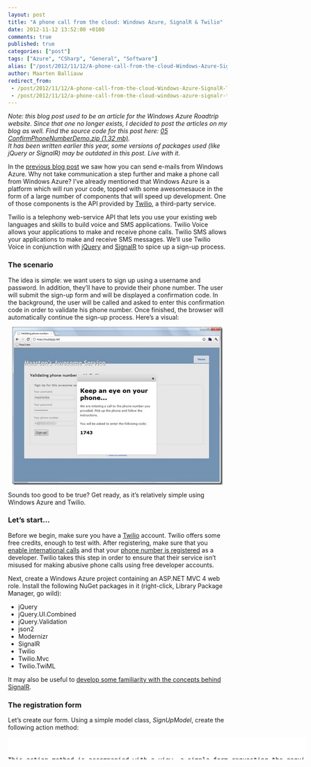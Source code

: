 ```yaml
---
layout: post
title: "A phone call from the cloud: Windows Azure, SignalR & Twilio"
date: 2012-11-12 13:52:00 +0100
comments: true
published: true
categories: ["post"]
tags: ["Azure", "CSharp", "General", "Software"]
alias: ["/post/2012/11/12/A-phone-call-from-the-cloud-Windows-Azure-SignalR-Twilio.aspx", "/post/2012/11/12/a-phone-call-from-the-cloud-windows-azure-signalr-twilio.aspx"]
author: Maarten Balliauw
redirect_from:
 - /post/2012/11/12/A-phone-call-from-the-cloud-Windows-Azure-SignalR-Twilio.aspx
 - /post/2012/11/12/a-phone-call-from-the-cloud-windows-azure-signalr-twilio.aspx
---
```

<p><i>Note: this blog post used to be an article for the Windows Azure Roadtrip website. Since that one no longer exists, I decided to post the articles on my blog as well. Find the source code for this post here: <a href="/files/2012/11/05+ConfirmPhoneNumberDemo.zip">05 ConfirmPhoneNumberDemo.zip (1.32 mb)</a>.     <br />It has been written earlier this year, some versions of packages used (like jQuery or SignalR) may be outdated in this post. Live with it.</i></p>  <p>In the <a href="/post/2012/11/12/Sending-e-mail-from-Windows-Azure.aspx">previous blog post</a> we saw how you can send e-mails from Windows Azure. Why not take communication a step further and make a phone call from Windows Azure? I’ve already mentioned that Windows Azure is a platform which will run your code, topped with some awesomesauce in the form of a large number of components that will speed up development. One of those components is the API provided by <a href="http://ahoy.twilio.com/azure">Twilio</a>, a third-party service.</p>  <p>Twilio is a telephony web-service API that lets you use your existing web languages and skills to build voice and SMS applications. Twilio Voice allows your applications to make and receive phone calls. Twilio SMS allows your applications to make and receive SMS messages. We’ll use Twilio Voice in conjunction with <a href="http://www.jquery.com">jQuery</a> and <a href="http://www.github.com/signalr/signalr">SignalR</a> to spice up a sign-up process.</p>  <h3>The scenario</h3>  <p>The idea is simple: we want users to sign up using a username and password. In addition, they’ll have to provide their phone number. The user will submit the sign-up form and will be displayed a confirmation code. In the background, the user will be called and asked to enter this confirmation code in order to validate his phone number. Once finished, the browser will automatically continue the sign-up process. Here’s a visual:</p>  <p><a href="/images/clip_image002_2.jpg"><img title="clip_image002" style="border-top: 0px; border-right: 0px; background-image: none; border-bottom: 0px; float: none; padding-top: 0px; padding-left: 0px; margin-left: auto; border-left: 0px; display: block; padding-right: 0px; margin-right: auto" border="0" alt="clip_image002" src="/images/clip_image002_thumb_1.jpg" width="484" height="363" /></a></p>  <p>Sounds too good to be true? Get ready, as it’s relatively simple using Windows Azure and Twilio.</p>  <h3>Let’s start…</h3>  <p>Before we begin, make sure you have a <a href="http://ahoy.twilio.com/azure">Twilio</a> account. Twilio offers some free credits, enough to test with. After registering, make sure that you <a href="https://www.twilio.com/user/account/international">enable international calls</a> and that your <a href="https://www.twilio.com/user/account/phone-numbers/verified">phone number is registered</a> as a developer. Twilio takes this step in order to ensure that their service isn’t misused for making abusive phone calls using free developer accounts.</p>  <p>Next, create a Windows Azure project containing an ASP.NET MVC 4 web role. Install the following NuGet packages in it (right-click, Library Package Manager, go wild):</p>  <ul>   <li>jQuery</li>    <li>jQuery.UI.Combined</li>    <li>jQuery.Validation</li>    <li>json2</li>    <li>Modernizr</li>    <li>SignalR</li>    <li>Twilio</li>    <li>Twilio.Mvc</li>    <li>Twilio.TwiML</li> </ul>  <p>It may also be useful to <a href="http://channel9.msdn.com/Events/TechDays/TechDays-2012-Belgium/246">develop some familiarity with the concepts behind SignalR</a>.</p>  <h3>The registration form</h3>  <p>Let’s create our form. Using a simple model class, <i>SignUpModel</i>, create the following action method:</p>  <div id="scid:9D7513F9-C04C-4721-824A-2B34F0212519:2ed01294-a973-416e-86b4-c2aca7913461" class="wlWriterEditableSmartContent" style="float: none; padding-bottom: 0px; padding-top: 0px; padding-left: 0px; margin: 0px; display: inline; padding-right: 0px"><pre style=" width: 684px; height: 51px;background-color:White;overflow: auto;"><div><!--

Code highlighting produced by Actipro CodeHighlighter (freeware)
http://www.CodeHighlighter.com/

--><span style="color: #0000FF;">public</span><span style="color: #000000;"> ActionResult Index()
{
    </span><span style="color: #0000FF;">return</span><span style="color: #000000;"> View(</span><span style="color: #0000FF;">new</span><span style="color: #000000;"> SignUpModel());
}
</span></div></pre><!-- Code inserted with Steve Dunn's Windows Live Writer Code Formatter Plugin.  http://dunnhq.com --></div>

<p>This action method is accompanied with a view, a simple form requesting the required information from our user:</p>

<div id="scid:9D7513F9-C04C-4721-824A-2B34F0212519:d25a7f4a-f21e-4d16-8627-16bc8b7be27d" class="wlWriterEditableSmartContent" style="float: none; padding-bottom: 0px; padding-top: 0px; padding-left: 0px; margin: 0px; display: inline; padding-right: 0px"><pre style=" width: 684px; height: 301px;background-color:White;overflow: auto;"><div><!--

Code highlighting produced by Actipro CodeHighlighter (freeware)
http://www.CodeHighlighter.com/

--><span style="color: #000000;">@using (Html.BeginForm(</span><span style="color: #800000;">&quot;</span><span style="color: #800000;">SignUp</span><span style="color: #800000;">&quot;</span><span style="color: #000000;">, </span><span style="color: #800000;">&quot;</span><span style="color: #800000;">Home</span><span style="color: #800000;">&quot;</span><span style="color: #000000;">, FormMethod.Post)) {
    @Html.ValidationSummary(</span><span style="color: #0000FF;">true</span><span style="color: #000000;">)
 
    </span><span style="color: #000000;">&lt;</span><span style="color: #000000;">fieldset</span><span style="color: #000000;">&gt;</span><span style="color: #000000;">
        </span><span style="color: #000000;">&lt;</span><span style="color: #000000;">legend</span><span style="color: #000000;">&gt;</span><span style="color: #000000;">Sign Up </span><span style="color: #0000FF;">for</span><span style="color: #000000;"> </span><span style="color: #0000FF;">this</span><span style="color: #000000;"> awesome service</span><span style="color: #000000;">&lt;/</span><span style="color: #000000;">legend</span><span style="color: #000000;">&gt;</span><span style="color: #000000;">
 
         @</span><span style="color: #000000;">*</span><span style="color: #000000;"> etc etc etc </span><span style="color: #000000;">*</span><span style="color: #000000;">@
 
        </span><span style="color: #000000;">&lt;</span><span style="color: #000000;">div </span><span style="color: #0000FF;">class</span><span style="color: #000000;">=</span><span style="color: #800000;">&quot;</span><span style="color: #800000;">editor-label</span><span style="color: #800000;">&quot;</span><span style="color: #000000;">&gt;</span><span style="color: #000000;">
            @Html.LabelFor(model </span><span style="color: #000000;">=&gt;</span><span style="color: #000000;"> model.Phone)
        </span><span style="color: #000000;">&lt;/</span><span style="color: #000000;">div</span><span style="color: #000000;">&gt;</span><span style="color: #000000;">
        </span><span style="color: #000000;">&lt;</span><span style="color: #000000;">div </span><span style="color: #0000FF;">class</span><span style="color: #000000;">=</span><span style="color: #800000;">&quot;</span><span style="color: #800000;">editor-field</span><span style="color: #800000;">&quot;</span><span style="color: #000000;">&gt;</span><span style="color: #000000;">
            @Html.EditorFor(model </span><span style="color: #000000;">=&gt;</span><span style="color: #000000;"> model.Phone)
            @Html.ValidationMessageFor(model </span><span style="color: #000000;">=&gt;</span><span style="color: #000000;"> model.Phone)
        </span><span style="color: #000000;">&lt;/</span><span style="color: #000000;">div</span><span style="color: #000000;">&gt;</span><span style="color: #000000;">
 
        </span><span style="color: #000000;">&lt;</span><span style="color: #000000;">p</span><span style="color: #000000;">&gt;</span><span style="color: #000000;">
            </span><span style="color: #000000;">&lt;</span><span style="color: #000000;">input type</span><span style="color: #000000;">=</span><span style="color: #800000;">&quot;</span><span style="color: #800000;">submit</span><span style="color: #800000;">&quot;</span><span style="color: #000000;"> value</span><span style="color: #000000;">=</span><span style="color: #800000;">&quot;</span><span style="color: #800000;">Sign up!</span><span style="color: #800000;">&quot;</span><span style="color: #000000;"> </span><span style="color: #000000;">/&gt;</span><span style="color: #000000;">
        </span><span style="color: #000000;">&lt;/</span><span style="color: #000000;">p</span><span style="color: #000000;">&gt;</span><span style="color: #000000;">
    </span><span style="color: #000000;">&lt;/</span><span style="color: #000000;">fieldset</span><span style="color: #000000;">&gt;</span><span style="color: #000000;">
}</span></div></pre><!-- Code inserted with Steve Dunn's Windows Live Writer Code Formatter Plugin.  http://dunnhq.com --></div>

<p>We’ll spice up this form with a dialog first. Using jQuery UI, we can create a simple &lt;div&gt; element which will serve as the dialog’s content. Note the <i>ui-helper-hidden</i> class which is used to make it invisible to view.</p>

<div id="scid:9D7513F9-C04C-4721-824A-2B34F0212519:8db07a2c-a79a-4e4a-8270-fdc7d5c9b197" class="wlWriterEditableSmartContent" style="float: none; padding-bottom: 0px; padding-top: 0px; padding-left: 0px; margin: 0px; display: inline; padding-right: 0px"><pre style=" width: 684px; height: 89px;background-color:White;overflow: auto;"><div><!--

Code highlighting produced by Actipro CodeHighlighter (freeware)
http://www.CodeHighlighter.com/

--><span style="color: #000000;">&lt;</span><span style="color: #000000;">div id</span><span style="color: #000000;">=</span><span style="color: #800000;">&quot;</span><span style="color: #800000;">phoneDialog</span><span style="color: #800000;">&quot;</span><span style="color: #000000;"> </span><span style="color: #0000FF;">class</span><span style="color: #000000;">=</span><span style="color: #800000;">&quot;</span><span style="color: #800000;">ui-helper-hidden</span><span style="color: #800000;">&quot;</span><span style="color: #000000;">&gt;</span><span style="color: #000000;">
    </span><span style="color: #000000;">&lt;</span><span style="color: #000000;">h1</span><span style="color: #000000;">&gt;</span><span style="color: #000000;">Keep an eye on your phone...</span><span style="color: #000000;">&lt;/</span><span style="color: #000000;">h1</span><span style="color: #000000;">&gt;</span><span style="color: #000000;">
    </span><span style="color: #000000;">&lt;</span><span style="color: #000000;">p</span><span style="color: #000000;">&gt;</span><span style="color: #000000;">Pick up the phone and follow the instructions.</span><span style="color: #000000;">&lt;/</span><span style="color: #000000;">p</span><span style="color: #000000;">&gt;</span><span style="color: #000000;">
    </span><span style="color: #000000;">&lt;</span><span style="color: #000000;">p</span><span style="color: #000000;">&gt;</span><span style="color: #000000;">You will be asked to enter the following code:</span><span style="color: #000000;">&lt;/</span><span style="color: #000000;">p</span><span style="color: #000000;">&gt;</span><span style="color: #000000;">
    </span><span style="color: #000000;">&lt;</span><span style="color: #000000;">h2</span><span style="color: #000000;">&gt;</span><span style="color: #800080;">1743</span><span style="color: #000000;">&lt;/</span><span style="color: #000000;">h2</span><span style="color: #000000;">&gt;</span><span style="color: #000000;">
</span><span style="color: #000000;">&lt;/</span><span style="color: #000000;">div</span><span style="color: #000000;">&gt;</span><span style="color: #000000;">
</span></div></pre><!-- Code inserted with Steve Dunn's Windows Live Writer Code Formatter Plugin.  http://dunnhq.com --></div>

<p>This is a simple dialog in which we’ll show a hardcoded confirmation code which the user will have to provide when called using Twilio.</p>

<p>Next, let’s code our JavaScript logic which will spice up this form. First, add the required JavaScript libraries for SignalR (more on that later):</p>

<div id="scid:9D7513F9-C04C-4721-824A-2B34F0212519:84741e61-65d7-4e45-b51e-aa885c028ac7" class="wlWriterEditableSmartContent" style="float: none; padding-bottom: 0px; padding-top: 0px; padding-left: 0px; margin: 0px; display: inline; padding-right: 0px"><pre style=" width: 684px; height: 68px;background-color:White;overflow: auto;"><div><!--

Code highlighting produced by Actipro CodeHighlighter (freeware)
http://www.CodeHighlighter.com/

--><span style="color: #000000;">&lt;</span><span style="color: #000000;">script src</span><span style="color: #000000;">=</span><span style="color: #800000;">&quot;</span><span style="color: #800000;">@Url.Content(</span><span style="color: #800000;">&quot;</span><span style="color: #000000;">~/</span><span style="color: #000000;">Scripts</span><span style="color: #000000;">/</span><span style="color: #000000;">jquery.signalR</span><span style="color: #000000;">-</span><span style="color: #800080;">0.5</span><span style="color: #000000;">.</span><span style="color: #800080;">0</span><span style="color: #000000;">.min.js</span><span style="color: #800000;">&quot;</span><span style="color: #800000;">)</span><span style="color: #800000;">&quot;</span><span style="color: #000000;"> type</span><span style="color: #000000;">=</span><span style="color: #800000;">&quot;</span><span style="color: #800000;">text/javascript</span><span style="color: #800000;">&quot;</span><span style="color: #000000;">&gt;&lt;/</span><span style="color: #000000;">script</span><span style="color: #000000;">&gt;</span><span style="color: #000000;">
</span><span style="color: #000000;">&lt;</span><span style="color: #000000;">script src</span><span style="color: #000000;">=</span><span style="color: #800000;">&quot;</span><span style="color: #800000;">@Url.Content(</span><span style="color: #800000;">&quot;</span><span style="color: #000000;">~/</span><span style="color: #000000;">signalr</span><span style="color: #000000;">/</span><span style="color: #000000;">hubs</span><span style="color: #800000;">&quot;</span><span style="color: #800000;">)</span><span style="color: #800000;">&quot;</span><span style="color: #000000;"> type</span><span style="color: #000000;">=</span><span style="color: #800000;">&quot;</span><span style="color: #800000;">text/javascript</span><span style="color: #800000;">&quot;</span><span style="color: #000000;">&gt;&lt;/</span><span style="color: #000000;">script</span><span style="color: #000000;">&gt;</span><span style="color: #000000;">
</span></div></pre><!-- Code inserted with Steve Dunn's Windows Live Writer Code Formatter Plugin.  http://dunnhq.com --></div>

<p>Next, capture the form’s <i>submit</i> event and, if the phone number has not been validated yet, cancel the submit event and show our dialog instead:</p>

<div id="scid:9D7513F9-C04C-4721-824A-2B34F0212519:da3ba3ff-378f-4d11-aeda-e36a597b580a" class="wlWriterEditableSmartContent" style="float: none; padding-bottom: 0px; padding-top: 0px; padding-left: 0px; margin: 0px; display: inline; padding-right: 0px"><pre style=" width: 684px; height: 301px;background-color:White;overflow: auto;"><div><!--

Code highlighting produced by Actipro CodeHighlighter (freeware)
http://www.CodeHighlighter.com/

--><span style="color: #000000;">$(</span><span style="color: #000000;">'</span><span style="color: #000000;">form:first</span><span style="color: #000000;">'</span><span style="color: #000000;">).submit(</span><span style="color: #0000FF;">function</span><span style="color: #000000;"> (e) {
    </span><span style="color: #0000FF;">if</span><span style="color: #000000;"> ($(</span><span style="color: #0000FF;">this</span><span style="color: #000000;">).valid() </span><span style="color: #000000;">&amp;&amp;</span><span style="color: #000000;"> $(</span><span style="color: #000000;">'</span><span style="color: #000000;">#Phone</span><span style="color: #000000;">'</span><span style="color: #000000;">).data(</span><span style="color: #000000;">'</span><span style="color: #000000;">validated</span><span style="color: #000000;">'</span><span style="color: #000000;">) </span><span style="color: #000000;">!=</span><span style="color: #000000;"> </span><span style="color: #0000FF;">true</span><span style="color: #000000;">) {                
        </span><span style="color: #008000;">//</span><span style="color: #008000;"> Show a dialog</span><span style="color: #008000;">
</span><span style="color: #000000;">        $(</span><span style="color: #000000;">'</span><span style="color: #000000;">#phoneDialog</span><span style="color: #000000;">'</span><span style="color: #000000;">).dialog({
            title: </span><span style="color: #000000;">''</span><span style="color: #000000;">,
            modal: </span><span style="color: #0000FF;">true</span><span style="color: #000000;">,
            width: </span><span style="color: #000000;">400</span><span style="color: #000000;">,
            height: </span><span style="color: #000000;">400</span><span style="color: #000000;">,
            resizable: </span><span style="color: #0000FF;">false</span><span style="color: #000000;">,
            beforeClose: </span><span style="color: #0000FF;">function</span><span style="color: #000000;"> () {
                </span><span style="color: #0000FF;">if</span><span style="color: #000000;"> ($(</span><span style="color: #000000;">'</span><span style="color: #000000;">#Phone</span><span style="color: #000000;">'</span><span style="color: #000000;">).data(</span><span style="color: #000000;">'</span><span style="color: #000000;">validated</span><span style="color: #000000;">'</span><span style="color: #000000;">) </span><span style="color: #000000;">!=</span><span style="color: #000000;"> </span><span style="color: #0000FF;">true</span><span style="color: #000000;">) {
                    </span><span style="color: #0000FF;">return</span><span style="color: #000000;"> </span><span style="color: #0000FF;">false</span><span style="color: #000000;">;
                }
            }
        });
                
        </span><span style="color: #008000;">//</span><span style="color: #008000;"> Don't submit. Yet.</span><span style="color: #008000;">
</span><span style="color: #000000;">        e.preventDefault();
    }
});
</span></div></pre><!-- Code inserted with Steve Dunn's Windows Live Writer Code Formatter Plugin.  http://dunnhq.com --></div>

<p>Nothing fancy yet. If you now run this code, you’ll see that a dialog opens and remains open for eternity. Let’s craft some SignalR code now. SignalR uses a concept of <i>Hubs</i> to enable client-server communication, but also server-client communication. We’ll need the latter to inform our view whenever the user has confirmed his phone number. In the project, add the following class:</p>

<p>
  <div id="scid:9D7513F9-C04C-4721-824A-2B34F0212519:b7bb21fe-42e8-4f4a-91e3-4d743d39699b" class="wlWriterEditableSmartContent" style="float: none; padding-bottom: 0px; padding-top: 0px; padding-left: 0px; margin: 0px; display: inline; padding-right: 0px"><pre style=" width: 684px; height: 134px;background-color:White;overflow: auto;"><div><!--

Code highlighting produced by Actipro CodeHighlighter (freeware)
http://www.CodeHighlighter.com/

--><span style="color: #000000;">[HubName(</span><span style="color: #800000;">&quot;</span><span style="color: #800000;">phonevalidator</span><span style="color: #800000;">&quot;</span><span style="color: #000000;">)]
</span><span style="color: #0000FF;">public</span><span style="color: #000000;"> </span><span style="color: #0000FF;">class</span><span style="color: #000000;"> PhoneValidatorHub
    : Hub
{
    </span><span style="color: #0000FF;">public</span><span style="color: #000000;"> </span><span style="color: #0000FF;">void</span><span style="color: #000000;"> StartValidation(</span><span style="color: #0000FF;">string</span><span style="color: #000000;"> phoneNumber)
    {
    }
}
</span></div></pre><!-- Code inserted with Steve Dunn's Windows Live Writer Code Formatter Plugin.  http://dunnhq.com --></div>

  <br />This class defines a service that the client can call. SignalR will also keep the connection with the client open so that this <i>PhoneValidatorHub</i> can later send a message to the client as well. Let’s connect our view to this hub. In the form submit event handler, add the following line of code:</p>

<div id="scid:9D7513F9-C04C-4721-824A-2B34F0212519:f8f1c9fe-1ac5-4452-9091-0b578880f094" class="wlWriterEditableSmartContent" style="float: none; padding-bottom: 0px; padding-top: 0px; padding-left: 0px; margin: 0px; display: inline; padding-right: 0px"><pre style=" width: 684px; height: 46px;background-color:White;overflow: auto;"><div><!--

Code highlighting produced by Actipro CodeHighlighter (freeware)
http://www.CodeHighlighter.com/

--><span style="color: #008000;">//</span><span style="color: #008000;"> Validate the phone number using Twilio</span><span style="color: #008000;">
</span><span style="color: #000000;">$.connection.phonevalidator.startValidation($(</span><span style="color: #800000;">'</span><span style="color: #800000;">#Phone</span><span style="color: #800000;">'</span><span style="color: #000000;">).val());
</span></div></pre><!-- Code inserted with Steve Dunn's Windows Live Writer Code Formatter Plugin.  http://dunnhq.com --></div>

<p>We’ve created a C# class with a <i>StartValidation</i> method and we’re calling the <i>startValidation</i> message from JavaScript. Coincidence? No. SignalR makes this possible. But we’re not finished yet. We can now call a method on the server side, but how would the server inform the client when the phone number has been validated? I’ll get to that point later. First, let’s make sure our JavaScript code can receive that call from the server. To do so, connect to the <i>PhoneValidator</i> hub and add a callback function to it:</p>

<p>
  <div id="scid:9D7513F9-C04C-4721-824A-2B34F0212519:404fd771-b7dd-4b02-bfad-cbc0729ec9f1" class="wlWriterEditableSmartContent" style="float: none; padding-bottom: 0px; padding-top: 0px; padding-left: 0px; margin: 0px; display: inline; padding-right: 0px"><pre style=" width: 684px; height: 142px;background-color:White;overflow: auto;"><div><!--

Code highlighting produced by Actipro CodeHighlighter (freeware)
http://www.CodeHighlighter.com/

--><span style="color: #000000;">var validatorHub </span><span style="color: #000000;">=</span><span style="color: #000000;"> $.connection.phonevalidator;
validatorHub.validated </span><span style="color: #000000;">=</span><span style="color: #000000;"> function (phoneNumber) {
    </span><span style="color: #0000FF;">if</span><span style="color: #000000;"> (phoneNumber </span><span style="color: #000000;">==</span><span style="color: #000000;"> $(</span><span style="color: #800000;">'</span><span style="color: #800000;">#Phone</span><span style="color: #800000;">'</span><span style="color: #000000;">).val()) {
        $(</span><span style="color: #800000;">'</span><span style="color: #800000;">#Phone</span><span style="color: #800000;">'</span><span style="color: #000000;">).data(</span><span style="color: #800000;">'</span><span style="color: #800000;">validated</span><span style="color: #800000;">'</span><span style="color: #000000;">, </span><span style="color: #0000FF;">true</span><span style="color: #000000;">);
        $(</span><span style="color: #800000;">'</span><span style="color: #800000;">#phoneDialog</span><span style="color: #800000;">'</span><span style="color: #000000;">).dialog(</span><span style="color: #800000;">'</span><span style="color: #800000;">destroy</span><span style="color: #800000;">'</span><span style="color: #000000;">);
        $(</span><span style="color: #800000;">'</span><span style="color: #800000;">form:first</span><span style="color: #800000;">'</span><span style="color: #000000;">).trigger(</span><span style="color: #800000;">'</span><span style="color: #800000;">submit</span><span style="color: #800000;">'</span><span style="color: #000000;">);
    }
};
$.connection.hub.start();
</span></div></pre><!-- Code inserted with Steve Dunn's Windows Live Writer Code Formatter Plugin.  http://dunnhq.com --></div>

  <br /></p>

<p>What we’re doing here is adding a client-side function named <i>validated</i> to the SignalR hub. We can call this function, sitting at the client side, from our server-side code later on. The function itself is easy: it checks whether the phone number that was validated matches the one the user entered and, if so, it submits the form and completes the signup.</p>

<p>All that’s left is calling the user and, when the confirmation succeeds, we’ll have to inform our client by calling the <i>validated</i> message on the hub.</p>

<h3>Initiating a phone call</h3>

<p>The phone call to our user will be initiated in the <i>PhoneValidatorHub</i>’s <i>StartValidation</i> method. Add the following code there:</p>

<div id="scid:9D7513F9-C04C-4721-824A-2B34F0212519:9e866f26-9c05-443d-8726-221521d8e8aa" class="wlWriterEditableSmartContent" style="float: none; padding-bottom: 0px; padding-top: 0px; padding-left: 0px; margin: 0px; display: inline; padding-right: 0px"><pre style=" width: 684px; height: 142px;background-color:White;overflow: auto;"><div><!--

Code highlighting produced by Actipro CodeHighlighter (freeware)
http://www.CodeHighlighter.com/

--><span style="color: #000000;">var twilioClient </span><span style="color: #000000;">=</span><span style="color: #000000;"> </span><span style="color: #0000FF;">new</span><span style="color: #000000;"> TwilioRestClient(</span><span style="color: #800000;">&quot;</span><span style="color: #800000;">api user</span><span style="color: #800000;">&quot;</span><span style="color: #000000;">, </span><span style="color: #800000;">&quot;</span><span style="color: #800000;">api password</span><span style="color: #800000;">&quot;</span><span style="color: #000000;">);
 
</span><span style="color: #0000FF;">string</span><span style="color: #000000;"> url </span><span style="color: #000000;">=</span><span style="color: #000000;"> </span><span style="color: #800000;">&quot;</span><span style="color: #800000;">http://mas.cloudapp.net/Home/TwilioValidationMessage?passcode=1743</span><span style="color: #800000;">&quot;</span><span style="color: #000000;">
    </span><span style="color: #000000;">+</span><span style="color: #000000;"> </span><span style="color: #800000;">&quot;</span><span style="color: #800000;">&amp;phoneNumber=</span><span style="color: #800000;">&quot;</span><span style="color: #000000;"> </span><span style="color: #000000;">+</span><span style="color: #000000;"> HttpContext.Current.Server.UrlEncode(phoneNumber);
 
</span><span style="color: #008000;">//</span><span style="color: #008000;"> Instantiate the call options that are passed to the outbound call</span><span style="color: #008000;">
</span><span style="color: #000000;">CallOptions options </span><span style="color: #000000;">=</span><span style="color: #000000;"> </span><span style="color: #0000FF;">new</span><span style="color: #000000;"> CallOptions();
options.From </span><span style="color: #000000;">=</span><span style="color: #000000;"> </span><span style="color: #800000;">&quot;</span><span style="color: #800000;">+14155992671</span><span style="color: #800000;">&quot;</span><span style="color: #000000;">; </span><span style="color: #008000;">//</span><span style="color: #008000;"> Twilio's developer number </span><span style="color: #008000;">
</span><span style="color: #000000;">options.To </span><span style="color: #000000;">=</span><span style="color: #000000;"> phoneNumber;
options.Url </span><span style="color: #000000;">=</span><span style="color: #000000;"> url;
 
</span><span style="color: #008000;">//</span><span style="color: #008000;"> Make the call.</span><span style="color: #008000;">
</span><span style="color: #000000;">twilioClient.InitiateOutboundCall(options);
</span></div></pre><!-- Code inserted with Steve Dunn's Windows Live Writer Code Formatter Plugin.  http://dunnhq.com --></div>

<p>Using the <i>TwilioRestClient</i> class, we create a request to Twilio. We also pass on a URL which points to our application. Twilio uses TwiML, an XML format to instruct their phone services. When calling the <i>InitiateOutboundCall</i> method, Twilio will issue a request to the URL we are hosting (<a href="http://.....cloudapp.net/Home/TwilioValidationMessage">http://.....cloudapp.net/Home/TwilioValidationMessage</a>) to fetch the TwiML which tells Twilio what to say, ask, record, gather, … on the phone.</p>

<p>Next up: implementing the <i>TwilioValidationMessage</i> action method.</p>

<div id="scid:9D7513F9-C04C-4721-824A-2B34F0212519:1f4fbdd0-0a45-4c6b-ae16-8f379e57e6e1" class="wlWriterEditableSmartContent" style="float: none; padding-bottom: 0px; padding-top: 0px; padding-left: 0px; margin: 0px; display: inline; padding-right: 0px"><pre style=" width: 684px; height: 142px;background-color:White;overflow: auto;"><div><!--

Code highlighting produced by Actipro CodeHighlighter (freeware)
http://www.CodeHighlighter.com/

--><span style="color: #0000FF;">public</span><span style="color: #000000;"> ActionResult TwilioValidationMessage(</span><span style="color: #0000FF;">string</span><span style="color: #000000;"> passcode, </span><span style="color: #0000FF;">string</span><span style="color: #000000;"> phoneNumber)
{
    var response </span><span style="color: #000000;">=</span><span style="color: #000000;"> </span><span style="color: #0000FF;">new</span><span style="color: #000000;"> TwilioResponse();
    response.Say(</span><span style="color: #800000;">&quot;</span><span style="color: #800000;">Hi there, welcome to Maarten's Awesome Service.</span><span style="color: #800000;">&quot;</span><span style="color: #000000;">);
    response.Say(</span><span style="color: #800000;">&quot;</span><span style="color: #800000;">To validate your phone number, please enter the 4 digit</span><span style="color: #800000;">&quot;</span><span style="color: #000000;">
        </span><span style="color: #000000;">+</span><span style="color: #000000;"> </span><span style="color: #800000;">&quot;</span><span style="color: #800000;"> passcode displayed on your screen followed by the pound sign.</span><span style="color: #800000;">&quot;</span><span style="color: #000000;">);
    response.BeginGather(</span><span style="color: #0000FF;">new</span><span style="color: #000000;"> {
        numDigits </span><span style="color: #000000;">=</span><span style="color: #000000;"> </span><span style="color: #800080;">4</span><span style="color: #000000;">,
        action </span><span style="color: #000000;">=</span><span style="color: #000000;"> </span><span style="color: #800000;">&quot;</span><span style="color: #800000;">http://mas.cloudapp.net/Home/TwilioValidationCallback?phoneNumber=</span><span style="color: #800000;">&quot;</span><span style="color: #000000;">
             </span><span style="color: #000000;">+</span><span style="color: #000000;"> Server.UrlEncode(phoneNumber), method </span><span style="color: #000000;">=</span><span style="color: #000000;"> </span><span style="color: #800000;">&quot;</span><span style="color: #800000;">GET</span><span style="color: #800000;">&quot;</span><span style="color: #000000;"> });
    response.EndGather();
 
    </span><span style="color: #0000FF;">return</span><span style="color: #000000;"> </span><span style="color: #0000FF;">new</span><span style="color: #000000;"> TwiMLResult(response);
}
</span></div></pre><!-- Code inserted with Steve Dunn's Windows Live Writer Code Formatter Plugin.  http://dunnhq.com --></div>

<p>That’s right. We’re creating some <a href="https://www.twilio.com/docs/api/twiml">TwiML</a> here. Our ASP.NET MVC action method is telling Twilio to say some text and to gather 4 digits from his phone pad. These 4 digits will be posted to the <i>TwilioValidationCallback</i> action method by the Twilio service. Which is the next method we’ll have to implement.</p>

<div id="scid:9D7513F9-C04C-4721-824A-2B34F0212519:18324b19-8111-48a4-bfc6-0f839f444352" class="wlWriterEditableSmartContent" style="float: none; padding-bottom: 0px; padding-top: 0px; padding-left: 0px; margin: 0px; display: inline; padding-right: 0px"><pre style=" width: 684px; height: 142px;background-color:White;overflow: auto;"><div><!--

Code highlighting produced by Actipro CodeHighlighter (freeware)
http://www.CodeHighlighter.com/

--><span style="color: #0000FF;">public</span><span style="color: #000000;"> ActionResult TwilioValidationCallback(</span><span style="color: #0000FF;">string</span><span style="color: #000000;"> phoneNumber)
{
    var hubContext </span><span style="color: #000000;">=</span><span style="color: #000000;"> GlobalHost.ConnectionManager.GetHubContext</span><span style="color: #000000;">&lt;</span><span style="color: #000000;">PhoneValidatorHub</span><span style="color: #000000;">&gt;</span><span style="color: #000000;">();
    hubContext.Clients.validated(phoneNumber);
 
    var response </span><span style="color: #000000;">=</span><span style="color: #000000;"> </span><span style="color: #0000FF;">new</span><span style="color: #000000;"> TwilioResponse();
    response.Say(</span><span style="color: #800000;">&quot;</span><span style="color: #800000;">Thank you! Your browser should automatically continue. Bye!</span><span style="color: #800000;">&quot;</span><span style="color: #000000;">);
    response.Hangup();
 
    </span><span style="color: #0000FF;">return</span><span style="color: #000000;"> </span><span style="color: #0000FF;">new</span><span style="color: #000000;"> TwiMLResult(response);
}
</span></div></pre><!-- Code inserted with Steve Dunn's Windows Live Writer Code Formatter Plugin.  http://dunnhq.com --></div>

<p>The <i>TwilioValidationCallback</i> action method does two things. First, it gets a reference to our SignalR hub and calls the <i>validated</i> function on it. As you may recall, we created this method on the hub’s client side, so in fact our ASP.NET MVC server application is calling a method on the client side. Doing this triggers the client to hide the validation dialog and complete the user sign-up process.</p>

<p>Another action we’re doing here is generating some more TwiML (it’s fun!). We thank the user for validating his phone number and, after that, we hang up the call.</p>

<p>You see? Working with voice (and text messages too, if you want) isn’t that hard. It enables additional scenarios that can make your application stand out from all the many others out there. Enjoy!</p><p><a href="/files/2012/11/05+ConfirmPhoneNumberDemo.zip">05 ConfirmPhoneNumberDemo.zip (1.32 mb)</a></p>

{% include imported_disclaimer.html %}

